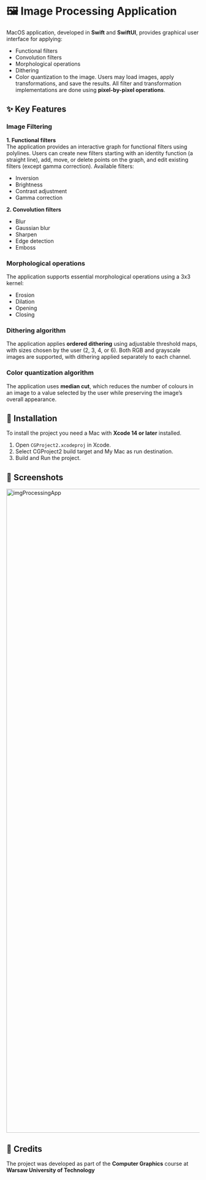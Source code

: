 # 🖼️ Image Processing Application
MacOS application, developed in **Swift** and **SwiftUI**, provides  graphical user interface for applying:
- Functional filters
- Convolution filters
- Morphological operations
- Dithering
- Color quantization
to the image.
Users may load images, apply transformations, and save the results.
All filter and transformation implementations are done using **pixel-by-pixel operations**.

## ✨ Key Features
### Image Filtering
**1. Functional filters** <br>
The application provides an interactive graph for functional filters using polylines. Users can create new filters starting with an identity function (a straight line), add, move, or delete points on the graph, and edit existing filters (except gamma correction). Available filters:
- Inversion
- Brightness 
- Contrast adjustment
- Gamma correction

**2. Convolution filters**
- Blur 
- Gaussian blur
- Sharpen
- Edge detection 
- Emboss

### Morphological operations
The application supports essential morphological operations using a 3x3 kernel:
- Erosion
- Dilation
- Opening
- Closing

### Dithering algorithm
The application applies **ordered dithering** using adjustable threshold maps, with sizes chosen by the user (2, 3, 4, or 6). Both RGB and grayscale images are supported, with dithering applied separately to each channel.

### Color quantization algorithm
The application uses **median cut**, which reduces the number of colours in an image to a value selected by the user while preserving the image’s overall appearance.

## 🔨 Installation 
To install the project you need a Mac with **Xcode 14 or later** installed.
1. Open `CGProject2.xcodeproj` in Xcode.
2. Select CGProject2 build target and My Mac as run destination.
3. Build and Run the project.

## 📸 Screenshots
<img width="1680" alt="imgProcessingApp" src="https://github.com/user-attachments/assets/7d96ffb1-4d48-4c4c-8192-1ae1458f942f" />

## 📄 Credits
The project was developed as part of the **Computer Graphics** course at **Warsaw University of Technology**
